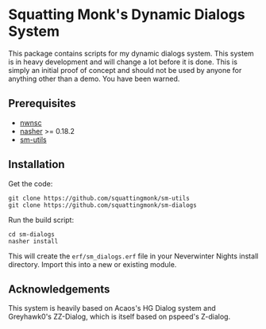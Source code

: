 # Squatting Monk's Dynamic Dialogs System

This package contains scripts for my dynamic dialogs system. This system is in
heavy development and will change a lot before it is done. This is simply an
initial proof of concept and should not be used by anyone for anything other
than a demo. You have been warned.

## Prerequisites
- [nwnsc](https://github.com/nwneetools/nwnsc)
- [nasher](https://github.com/squattingmonk/nasher) >= 0.18.2
- [sm-utils](https://github.com/squattingmonk/sm-utils)

## Installation
Get the code:
```
git clone https://github.com/squattingmonk/sm-utils
git clone https://github.com/squattingmonk/sm-dialogs
```

Run the build script:
```
cd sm-dialogs
nasher install
```

This will create the `erf/sm_dialogs.erf` file in your Neverwinter Nights
install directory. Import this into a new or existing module.

## Acknowledgements
This system is heavily based on Acaos's HG Dialog system and Greyhawk0's
ZZ-Dialog, which is itself based on pspeed's Z-dialog.
